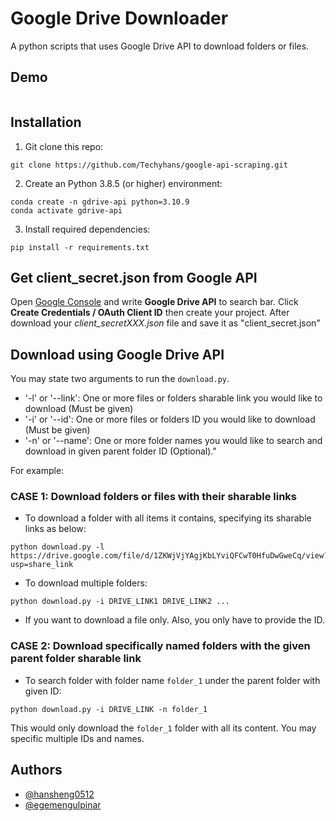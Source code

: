 # Google Drive Downloader

A python scripts that uses Google Drive API to download folders or files.
## Demo


<p align="center">
  <img src= "" />
</p>


## Installation 
1. Git clone this repo:
```
git clone https://github.com/Techyhans/google-api-scraping.git
```
2. Create an Python 3.8.5 (or higher) environment:
```
conda create -n gdrive-api python=3.10.9
conda activate gdrive-api
```
3. Install required dependencies:
```
pip install -r requirements.txt
```

## Get client_secret.json from Google API
Open [Google Console](https://console.cloud.google.com) and write **Google Drive API** to search bar. Click **Create Credentials / OAuth Client ID** then create your project. After download your *client_secretXXX.json* file and save it as "client_secret.json"

## Download using Google Drive API
You may state two arguments to run the `download.py`.
- '-l' or '--link': One or more files or folders sharable link you would like to download (Must be given)
- '-i' or '--id': One or more files or folders ID you would like to download (Must be given)
- '-n' or '--name': One or more folder names you would like to search and download in given parent folder ID (Optional)."

For example:
### CASE 1: Download folders or files with their sharable links
- To download a folder with all items it contains, specifying its sharable links as below:
```
python download.py -l https://drive.google.com/file/d/1ZKWjVjYAgjKbLYviQFCwT0HfuDwGweCq/view?usp=share_link
```

- To download multiple folders:
```
python download.py -i DRIVE_LINK1 DRIVE_LINK2 ...
```
- If you want to download a file only. Also, you only have to provide the ID.

### CASE 2: Download specifically named folders with the given parent folder sharable link
- To search folder with folder name `folder_1` under the parent folder with given ID:
```
python download.py -i DRIVE_LINK -n folder_1
```
This would only download the `folder_1` folder with all its content. You may specific multiple IDs and names.

## Authors

- [@hansheng0512](https://www.github.com/hansheng0512)
- [@egemengulpinar](https://www.github.com/egemengulpinar)

